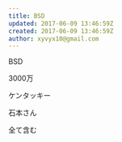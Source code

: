 ```yaml
---
title: BSD
updated: 2017-06-09 13:46:59Z
created: 2017-06-09 13:46:59Z
author: xyvyx10@gmail.com
---
```


BSD

3000万

ケンタッキー

石本さん

全て含む